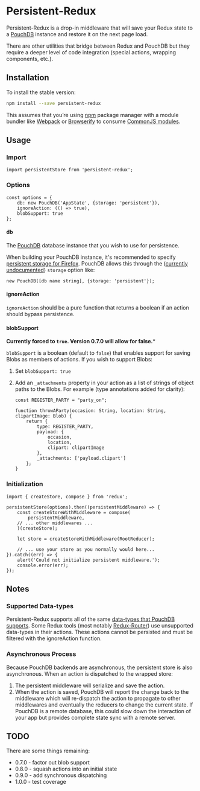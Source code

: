 # Persistent-Redux

Persistent-Redux is a drop-in middleware that will save your Redux state to a [PouchDB](http://pouchdb.com/) instance and restore it on the next page load.

There are other utilities that bridge between Redux and PouchDB but they require a deeper level of code integration (special actions, wrapping components, etc.).

## Installation

To install the stable version:

```sh
npm install --save persistent-redux
```

This assumes that you’re using [npm](https://www.npmjs.com/) package manager with a module bundler like [Webpack](http://webpack.github.io) or [Browserify](http://browserify.org/) to consume [CommonJS modules](http://webpack.github.io/docs/commonjs.html).

## Usage

### Import
```es6
import persistentStore from 'persistent-redux';
```

### Options
```es6
const options = {
	db: new PouchDB('AppState', {storage: 'persistent'}),
	ignoreAction: (() => true),
	blobSupport: true
};
```

#### db
The [PouchDB](http://pouchdb.com/) database instance that you wish to use for persistence.

When building your PouchDB instance, it's recommended to specify [persistent storage for Firefox](https://developer.mozilla.org/en-US/docs/Web/API/IndexedDB_API/Browser_storage_limits_and_eviction_criteria).  PouchDB allows this through the ([currently undocumented](https://github.com/pouchdb/pouchdb/issues/4315)) `storage` option like:

```es6
new PouchDB([db name string], {storage: 'persistent'});
```

#### ignoreAction

`ignoreAction` should be a pure function that returns a boolean if an action should bypass persistence.

#### blobSupport

**Currently forced to `true`.  Version 0.7.0 will allow for false.***

`blobSupport` is a boolean (default to `false`) that enables support for saving Blobs as members of actions.  If you wish to support Blobs:

1. Set `blobSupport: true`
2. Add an `_attachments` property in your action as a list of strings of object paths to the Blobs.  For example (type annotations added for clarity):

	```es6
	const REGISTER_PARTY = "party_on";

	function throwAParty(occasion: String, location: String, clipartImage: Blob) {
		return {
			type: REGISTER_PARTY,
			payload: {
				occasion,
				location,
				clipart: clipartImage
			},
			_attachments: ['payload.clipart']
		};
	}
	```

### Initialization
```es6
import { createStore, compose } from 'redux';

persistentStore(options).then((persistentMiddleware) => {
	const createStoreWithMiddleware = compose(
		persistentMiddleware,
    // ... other middlewares ...
	)(createStore);

	let store = createStoreWithMiddleware(RootReducer);

	// ... use your store as you normally would here...
}).catch((err) => {
	alert('Could not initialize persistent middleware.');
	console.error(err);
});
```


## Notes

### Supported Data-types

Persistent-Redux supports all of the same [data-types that PouchDB supports](http://pouchdb.com/faq.html#data_types).  Some Redux tools (most notably [Redux-Router](https://github.com/rackt/redux-router/issues/105)) use unsupported data-types in their actions.  These actions cannot be persisted and must be filtered with the ignoreAction function.

### Asynchronous Process

Because PouchDB backends are asynchronous, the persistent store is also asynchronous. When an action is dispatched to the wrapped store:

1. The persistent middleware will serialize and save the action.
2. When the action is saved, PouchDB will report the change back to the middleware which will re-dispatch the action to propagate to other middlewares and eventually the reducers to change the current state.  If PouchDB is a remote database, this could slow down the interaction of your app but provides complete state sync with a remote server.

## TODO

There are some things remaining:

- 0.7.0 - factor out blob support
- 0.8.0 - squash actions into an initial state
- 0.9.0 - add synchronous dispatching
- 1.0.0 - test coverage
